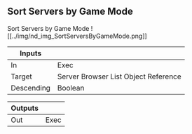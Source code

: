## Sort Servers by Game Mode
Sort Servers by Game Mode
![[../img/nd_img_SortServersByGameMode.png]]

|Inputs||
|--|--|
| In | Exec |
| Target | Server Browser List Object Reference |
| Descending | Boolean |

|Outputs||
|--|--|
| Out | Exec |
